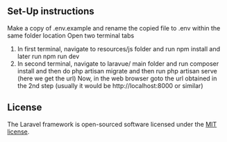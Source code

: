 ## Set-Up instructions
Make a copy of .env.example and rename the copied file to .env within the same folder location
Open two terminal tabs
1) In first terminal, navigate to resources/js folder and run npm install and later run npm run dev
2) In second terminal, navigate to laravue/ main folder and run composer install and then do php artisan migrate
   and then run php artisan serve (here we get the url)
   Now, in the web browser goto the url obtained in the 2nd step (usually it would be http://localhost:8000 or similar) 

## License

The Laravel framework is open-sourced software licensed under the [MIT license](https://opensource.org/licenses/MIT).
